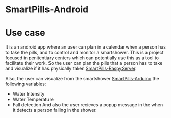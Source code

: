 # SmartPills-Android

# Use case

It is an android app where an user can plan in a calendar when a person has to take the pills, and to control and monitor a smartshower.
This is a project focused in penitentiary centers which can potentially use this as a tool to facilitate their work. 
So the user can plan the pills that a person has to take and visualize if it has physically taken [SmartPills-RaspyServer](https://github.com/josepfortuny/SmartPills-RaspyServer).

Also, the user can visualize from the smartshower [SmartPills-Arduino](https://github.com/josepfortuny/SmartPills-Arduino) the following variables:
* Water Intensity
* Water Temperature
* Fall detection
And also the user recieves a popup message in the when it detects a person falling in the shower.
